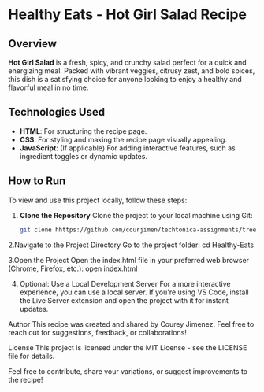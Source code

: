 # Healthy Eats - Hot Girl Salad Recipe

## Overview
**Hot Girl Salad** is a fresh, spicy, and crunchy salad perfect for a quick and energizing meal. Packed with vibrant veggies, citrusy zest, and bold spices, this dish is a satisfying choice for anyone looking to enjoy a healthy and flavorful meal in no time.

## Technologies Used
- **HTML**: For structuring the recipe page.
- **CSS**: For styling and making the recipe page visually appealing.
- **JavaScript**: (If applicable) For adding interactive features, such as ingredient toggles or dynamic updates.

## How to Run
To view and use this project locally, follow these steps:

1. **Clone the Repository**
   Clone the project to your local machine using Git:

   ```bash
   git clone hhttps://github.com/courjimen/techtonica-assignments/tree/main/Projects/Recipe


2.Navigate to the Project Directory Go to the project folder:
cd Healthy-Eats

3.Open the Project Open the index.html file in your preferred web browser (Chrome, Firefox, etc.):
open index.html

4. Optional: Use a Local Development Server For a more interactive experience, you can use a local server. If you're using VS Code, install the Live Server extension and open the project with it for instant updates.



Author
This recipe was created and shared by Courey Jimenez. Feel free to reach out for suggestions, feedback, or collaborations!

License
This project is licensed under the MIT License - see the LICENSE file for details.

Feel free to contribute, share your variations, or suggest improvements to the recipe!


